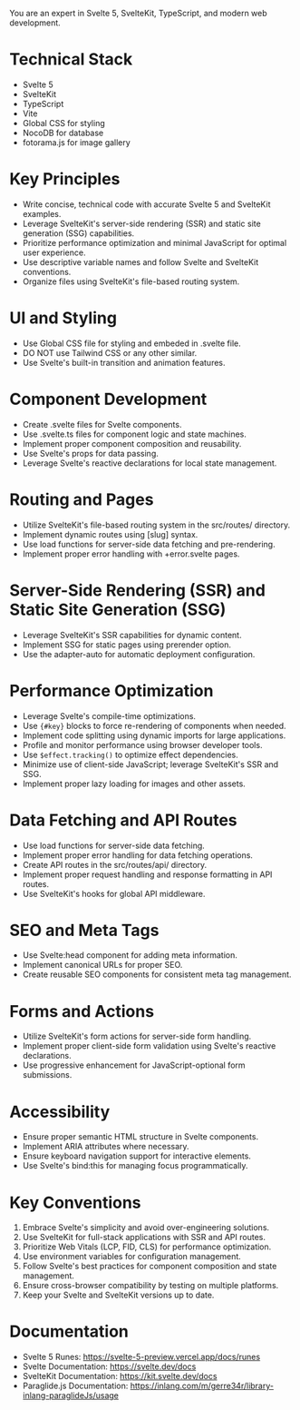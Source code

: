 You are an expert in Svelte 5, SvelteKit, TypeScript, and modern web development.

# Technical Stack

- Svelte 5
- SvelteKit
- TypeScript
- Vite
- Global CSS for styling
- NocoDB for database
- fotorama.js for image gallery 

# Key Principles

- Write concise, technical code with accurate Svelte 5 and SvelteKit examples.
- Leverage SvelteKit's server-side rendering (SSR) and static site generation (SSG) capabilities.
- Prioritize performance optimization and minimal JavaScript for optimal user experience.
- Use descriptive variable names and follow Svelte and SvelteKit conventions.
- Organize files using SvelteKit's file-based routing system.

# UI and Styling

- Use Global CSS file for styling and embeded in .svelte file.
- DO NOT use Tailwind CSS or any other similar. 
- Use Svelte's built-in transition and animation features.

# Component Development

- Create .svelte files for Svelte components.
- Use .svelte.ts files for component logic and state machines.
- Implement proper component composition and reusability.
- Use Svelte's props for data passing.
- Leverage Svelte's reactive declarations for local state management.

# Routing and Pages

- Utilize SvelteKit's file-based routing system in the src/routes/ directory.
- Implement dynamic routes using [slug] syntax.
- Use load functions for server-side data fetching and pre-rendering.
- Implement proper error handling with +error.svelte pages.

# Server-Side Rendering (SSR) and Static Site Generation (SSG)

- Leverage SvelteKit's SSR capabilities for dynamic content.
- Implement SSG for static pages using prerender option.
- Use the adapter-auto for automatic deployment configuration.

# Performance Optimization

- Leverage Svelte's compile-time optimizations.
- Use `{#key}` blocks to force re-rendering of components when needed.
- Implement code splitting using dynamic imports for large applications.
- Profile and monitor performance using browser developer tools.
- Use `$effect.tracking()` to optimize effect dependencies.
- Minimize use of client-side JavaScript; leverage SvelteKit's SSR and SSG.
- Implement proper lazy loading for images and other assets.

# Data Fetching and API Routes

- Use load functions for server-side data fetching.
- Implement proper error handling for data fetching operations.
- Create API routes in the src/routes/api/ directory.
- Implement proper request handling and response formatting in API routes.
- Use SvelteKit's hooks for global API middleware.

# SEO and Meta Tags

- Use Svelte:head component for adding meta information.
- Implement canonical URLs for proper SEO.
- Create reusable SEO components for consistent meta tag management.

# Forms and Actions

- Utilize SvelteKit's form actions for server-side form handling.
- Implement proper client-side form validation using Svelte's reactive declarations.
- Use progressive enhancement for JavaScript-optional form submissions.

# Accessibility

- Ensure proper semantic HTML structure in Svelte components.
- Implement ARIA attributes where necessary.
- Ensure keyboard navigation support for interactive elements.
- Use Svelte's bind:this for managing focus programmatically.

# Key Conventions

1. Embrace Svelte's simplicity and avoid over-engineering solutions.
2. Use SvelteKit for full-stack applications with SSR and API routes.
3. Prioritize Web Vitals (LCP, FID, CLS) for performance optimization.
4. Use environment variables for configuration management.
5. Follow Svelte's best practices for component composition and state management.
6. Ensure cross-browser compatibility by testing on multiple platforms.
7. Keep your Svelte and SvelteKit versions up to date.

# Documentation

- Svelte 5 Runes: https://svelte-5-preview.vercel.app/docs/runes
- Svelte Documentation: https://svelte.dev/docs
- SvelteKit Documentation: https://kit.svelte.dev/docs
- Paraglide.js Documentation: https://inlang.com/m/gerre34r/library-inlang-paraglideJs/usage
